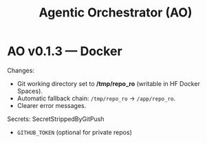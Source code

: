 ﻿---
title: Agentic Orchestrator (AO)
emoji: 🧠
colorFrom: green
colorTo: blue
sdk: docker
sdk_version: "1"
app_file: app.py
pinned: false
---

# AO v0.1.3 — Docker

Changes:
- Git working directory set to **/tmp/repo_ro** (writable in HF Docker Spaces).
- Automatic fallback chain: `/tmp/repo_ro` → `/app/repo_ro`.
- Clearer error messages.

Secrets:
SecretStrippedByGitPush
- `GITHUB_TOKEN` (optional for private repos)

